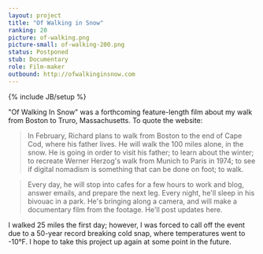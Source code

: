 ```yaml
---
layout: project
title: "Of Walking in Snow"
ranking: 20
picture: of-walking.png
picture-small: of-walking-200.png
status: Postponed
stub: Documentary
role: Film-maker
outbound: http://ofwalkinginsnow.com
---
```

{% include JB/setup %}

"Of Walking In Snow" was a forthcoming feature-length film about my walk from Boston to Truro, Massachusetts. To quote the website:

> In February, Richard plans to walk from Boston to the end of Cape Cod, where his father lives. He will walk the 100 miles alone, in the snow. He is going in order to visit his father; to learn about the winter; to recreate Werner Herzog's walk from Munich to Paris in 1974; to see if digital nomadism is something that can be done on foot; to walk.

> Every day, he will stop into cafes for a few hours to work and blog, answer emails, and prepare the next leg. Every night, he'll sleep in his bivouac in a park. He's  bringing along a camera, and will make a documentary film from the footage. He'll post updates here.

I walked 25 miles the first day; however, I was forced to call off the event due to a 50-year record breaking cold snap, where temperatures went to -10°F. I hope to take this project up again at some point in the future.
